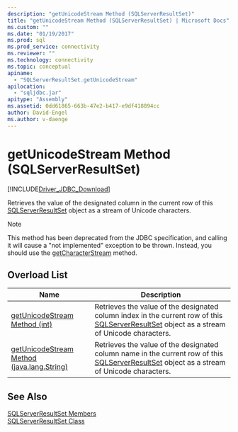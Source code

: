 ```yaml
---
description: "getUnicodeStream Method (SQLServerResultSet)"
title: "getUnicodeStream Method (SQLServerResultSet) | Microsoft Docs"
ms.custom: ""
ms.date: "01/19/2017"
ms.prod: sql
ms.prod_service: connectivity
ms.reviewer: ""
ms.technology: connectivity
ms.topic: conceptual
apiname: 
  - "SQLServerResultSet.getUnicodeStream"
apilocation: 
  - "sqljdbc.jar"
apitype: "Assembly"
ms.assetid: 0dd61865-663b-47e2-b417-e9df418894cc
author: David-Engel
ms.author: v-daenge
---
```

# getUnicodeStream Method (SQLServerResultSet)
[!INCLUDE[Driver_JDBC_Download](../../../includes/driver_jdbc_download.md)]

  Retrieves the value of the designated column in the current row of this [SQLServerResultSet](../../../connect/jdbc/reference/sqlserverresultset-class.md) object as a stream of Unicode characters.  
  
> [!NOTE]  
>  This method has been deprecated from the JDBC specification, and calling it will cause a "not implemented" exception to be thrown. Instead, you should use the [getCharacterStream](../../../connect/jdbc/reference/getcharacterstream-method-sqlserverresultset.md) method.  
  
## Overload List  
  
|Name|Description|  
|----------|-----------------|  
|[getUnicodeStream Method &#40;int&#41;](../../../connect/jdbc/reference/getunicodestream-method-int.md)|Retrieves the value of the designated column index in the current row of this [SQLServerResultSet](../../../connect/jdbc/reference/sqlserverresultset-class.md) object as a stream of Unicode characters.|  
|[getUnicodeStream Method &#40;java.lang.String&#41;](../../../connect/jdbc/reference/getunicodestream-method-java-lang-string.md)|Retrieves the value of the designated column name in the current row of this [SQLServerResultSet](../../../connect/jdbc/reference/sqlserverresultset-class.md) object as a stream of Unicode characters.|  
  
## See Also  
 [SQLServerResultSet Members](../../../connect/jdbc/reference/sqlserverresultset-members.md)   
 [SQLServerResultSet Class](../../../connect/jdbc/reference/sqlserverresultset-class.md)  
  
  
